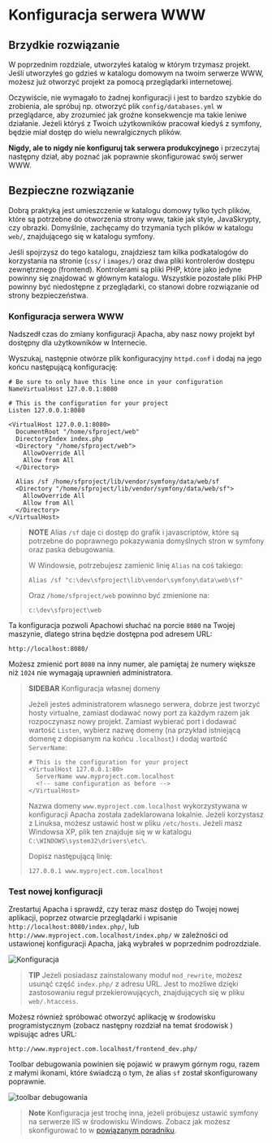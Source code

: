 Konfiguracja serwera WWW
========================

Brzydkie rozwiązanie
--------------------

W poprzednim rozdziale, utworzyłeś katalog w którym trzymasz projekt. 
Jeśli utworzyłeś go gdzieś w katalogu domowym na twoim serwerze WWW, możesz
już otworzyć projekt za pomocą przeglądarki internetowej.

Oczywiście, nie wymagało to żadnej konfiguracji i jest to bardzo szybkie do zrobienia,
ale spróbuj np. otworzyć plik `config/databases.yml` w przeglądarce, aby zrozumieć 
jak groźne konsekwencje ma takie leniwe działanie. Jeżeli któryś z Twoich użytkowników 
pracował kiedyś z symfony, będzie miał dostęp do wielu newralgicznych plików.

**Nigdy, ale to nigdy nie konfiguruj tak serwera produkcyjnego** i przeczytaj następny
dział, aby poznać jak poprawnie skonfigurować swój serwer WWW. 

Bezpieczne rozwiązanie
----------------------

Dobrą praktyką jest umieszczenie w katalogu domowy tylko tych plików, które są
potrzebne do otworzenia strony www, takie jak style, JavaSkrypty, czy obrazki. 
Domyślnie, zachęcamy do trzymania tych plików w katalogu `web/`, znajdującego się 
w katalogu symfony. 

Jeśli spojrzysz do tego katalogu, znajdziesz tam kilka podkatalogów do korzystania
na stronie (`css/` i `images/`) oraz dwa pliki kontrolerów dostępu zewnętrznego (frontend). 
Kontrolerami są pliki PHP, które jako jedyne powinny się znajdować w głównym katalogu. 
Wszystkie pozostałe pliki PHP powinny być niedostępne z przeglądarki, co stanowi dobre
rozwiązanie od strony bezpieczeństwa. 

### Konfiguracja serwera WWW

Nadszedł czas do zmiany konfiguracji Apacha, aby nasz nowy projekt był dostępny
dla użytkowników w Internecie. 

Wyszukaj, następnie otwórze plik konfiguracyjny `httpd.conf` i dodaj na jego końcu
następującą konfigurację:

    # Be sure to only have this line once in your configuration
    NameVirtualHost 127.0.0.1:8080

    # This is the configuration for your project
    Listen 127.0.0.1:8080

    <VirtualHost 127.0.0.1:8080>
      DocumentRoot "/home/sfproject/web"
      DirectoryIndex index.php
      <Directory "/home/sfproject/web">
        AllowOverride All
        Allow from All
      </Directory>

      Alias /sf /home/sfproject/lib/vendor/symfony/data/web/sf
      <Directory "/home/sfproject/lib/vendor/symfony/data/web/sf">
        AllowOverride All
        Allow from All
      </Directory>
    </VirtualHost>

>**NOTE**
>Alias `/sf` daje ci dostęp do grafik i javascriptów, które są potrzebne
>do poprawnego pokazywania domyślnych stron w symfony oraz paska debugowania. 
>
>W Windowsie, potrzebujesz zamienić linię `Alias` na coś takiego: 
>
>     Alias /sf "c:\dev\sfproject\lib\vendor\symfony\data\web\sf"
>
>Oraz `/home/sfproject/web` powinno być zmienione na:
>
>     c:\dev\sfproject\web

Ta konfiguracja pozwoli Apachowi słuchać na porcie `8080` na Twojej maszynie, 
dlatego strina będzie dostępna pod adresem URL:

    http://localhost:8080/

Możesz zmienić port `8080` na inny numer, ale pamiętaj że numery większe niż `1024` 
nie wymagają uprawnień administratora. 

>**SIDEBAR**
>Konfiguracja własnej domeny
>
>Jeżeli jesteś administratorem własnego serwera, dobrze jest tworzyć
>hosty virtualne, zamiast dodawać nowy port za każdym razem jak rozpoczynasz nowy
>projekt. Zamiast wybierać port i dodawać wartość `Listen`,
>wybierz nazwę domeny (na przykład istniejącą domenę z dopisanym na końcu
>`.localhost`) i dodaj wartość `ServerName`:
>
>     # This is the configuration for your project
>     <VirtualHost 127.0.0.1:80>
>       ServerName www.myproject.com.localhost
>       <!-- same configuration as before -->
>     </VirtualHost>
>
>Nazwa domeny `www.myproject.com.localhost` wykorzystywana w konfiguracji Apacha
>została zadeklarowana lokalnie. Jeżeli korzystasz z Linuksa, możesz ustawić 
>host w pliku `/etc/hosts`. Jeżeli masz Windowsa XP, plik ten znajduje się w
>w katalogu `C:\WINDOWS\system32\drivers\etc\`.
>
>Dopisz następującą linię:
>
>     127.0.0.1 www.myproject.com.localhost

### Test nowej konfiguracji 

Zrestartuj Apacha i sprawdź, czy teraz masz dostęp do Twojej nowej aplikacji, 
poprzez otwarcie przeglądarki i wpisanie `http://localhost:8080/index.php/`, lub
`http://www.myproject.com.localhost/index.php/` w zależności od ustawionej konfiguracji 
Apacha, jaką wybrałeś w poprzednim podrozdziale.  

![Konfiguracja](http://www.symfony-project.org/images/getting-started/1_3/congratulations.png)

>**TIP**
>Jeżeli posiadasz zainstalowany moduł `mod_rewrite`, możesz usunąć część
>`index.php/` z adresu URL. Jest to możliwe dzięki zastosowaniu reguł 
>przekierowujących, znajdujących się w pliku `web/.htaccess`.

Możesz również spróbować otworzyć aplikację w środowisku programistycznym
(zobacz następny rozdział na temat środowisk ) wpisując adres URL:

    http://www.myproject.com.localhost/frontend_dev.php/

Toolbar debugowania powinien się pojawić w prawym górnym rogu, razem z małymi 
ikonami, które świadczą o tym, że alias `sf` został skonfigurowany poprawnie. 

![toolbar debugowania](http://www.symfony-project.org/images/getting-started/1_3/web_debug_toolbar.png)

>**Note**
>Konfiguracja jest trochę inna, jeżeli próbujesz ustawić symfony na serwerze IIS
>w środowisku Windows. Zobacz jak możesz skonfigurować to w 
>[powiązanym poradniku](http://www.symfony-project.com/cookbook/1_0/web_server_iis).
